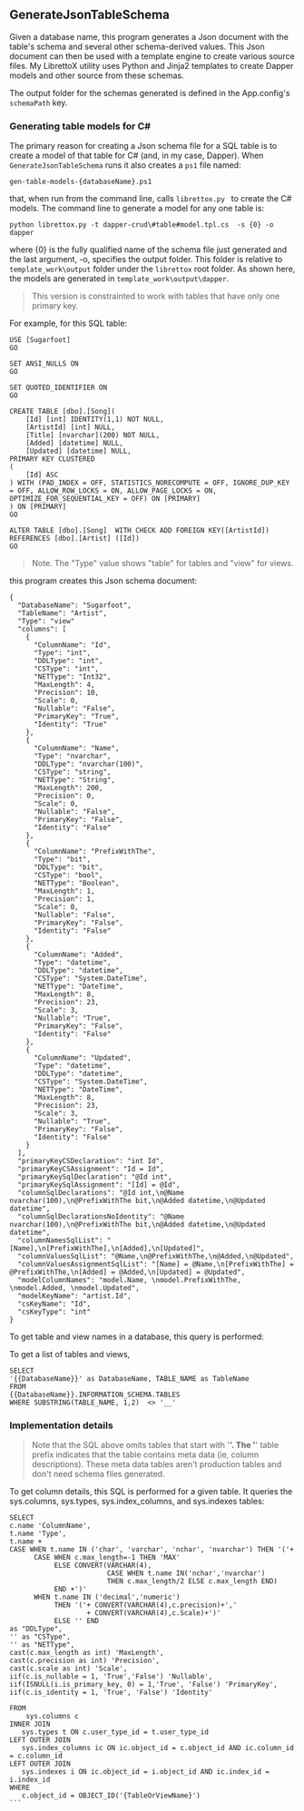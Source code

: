 ## GenerateJsonTableSchema

Given a database name, this program generates a Json document with the table's schema and several other schema-derived values. This Json document can then be used with a template engine to create various source files. My LibrettoX utility uses Python and Jinja2 templates to create Dapper models and other source from these schemas. 

The output folder for the schemas generated is defined in the App.config's `schemaPath` key. 

### Generating table models for C#

The primary reason for creating a Json schema file for a SQL table is to create a model of that table for C# (and, in my case, Dapper). When `GenerateJsonTableSchema` runs it also creates a `ps1` file named:

    gen-table-models-{databaseName}.ps1

that, when run from the command line, calls `librettox.py ` to create the C# models. The command line to generate a model for any one table is:

    python librettox.py -t dapper-crud\#table#model.tpl.cs  -s {0} -o dapper

where {0} is the fully qualified name of the schema file just generated and the last argument, -o, specifies the output folder. This folder is relative to `template_work\output` folder under the `librettox` root folder. As shown here, the models are generated in `template_work\output\dapper`.  

> This version is constrainted to work with tables that have only one primary key.

For example, for this SQL table:

```
USE [Sugarfoot]
GO

SET ANSI_NULLS ON
GO

SET QUOTED_IDENTIFIER ON
GO

CREATE TABLE [dbo].[Song](
    [Id] [int] IDENTITY(1,1) NOT NULL,
    [ArtistId] [int] NULL,
    [Title] [nvarchar](200) NOT NULL,
    [Added] [datetime] NULL,
    [Updated] [datetime] NULL,
PRIMARY KEY CLUSTERED 
(
    [Id] ASC
) WITH (PAD_INDEX = OFF, STATISTICS_NORECOMPUTE = OFF, IGNORE_DUP_KEY = OFF, ALLOW_ROW_LOCKS = ON, ALLOW_PAGE_LOCKS = ON, OPTIMIZE_FOR_SEQUENTIAL_KEY = OFF) ON [PRIMARY]
) ON [PRIMARY]
GO

ALTER TABLE [dbo].[Song]  WITH CHECK ADD FOREIGN KEY([ArtistId])
REFERENCES [dbo].[Artist] ([Id])
GO
```

> Note. The "Type" value shows "table" for tables and "view" for views.

this program creates this Json schema document: 

```
{
  "DatabaseName": "Sugarfoot",
  "TableName": "Artist",
  "Type": "view" 
  "columns": [
    {
      "ColumnName": "Id",
      "Type": "int",
      "DDLType": "int",
      "CSType": "int",
      "NETType": "Int32",
      "MaxLength": 4,
      "Precision": 10,
      "Scale": 0,
      "Nullable": "False",
      "PrimaryKey": "True",
      "Identity": "True"
    },
    {
      "ColumnName": "Name",
      "Type": "nvarchar",
      "DDLType": "nvarchar(100)",
      "CSType": "string",
      "NETType": "String",
      "MaxLength": 200,
      "Precision": 0,
      "Scale": 0,
      "Nullable": "False",
      "PrimaryKey": "False",
      "Identity": "False"
    },
    {
      "ColumnName": "PrefixWithThe",
      "Type": "bit",
      "DDLType": "bit",
      "CSType": "bool",
      "NETType": "Boolean",
      "MaxLength": 1,
      "Precision": 1,
      "Scale": 0,
      "Nullable": "False",
      "PrimaryKey": "False",
      "Identity": "False"
    },
    {
      "ColumnName": "Added",
      "Type": "datetime",
      "DDLType": "datetime",
      "CSType": "System.DateTime",
      "NETType": "DateTime",
      "MaxLength": 8,
      "Precision": 23,
      "Scale": 3,
      "Nullable": "True",
      "PrimaryKey": "False",
      "Identity": "False"
    },
    {
      "ColumnName": "Updated",
      "Type": "datetime",
      "DDLType": "datetime",
      "CSType": "System.DateTime",
      "NETType": "DateTime",
      "MaxLength": 8,
      "Precision": 23,
      "Scale": 3,
      "Nullable": "True",
      "PrimaryKey": "False",
      "Identity": "False"
    }
  ],
  "primaryKeyCSDeclaration": "int Id",
  "primaryKeyCSAssignment": "Id = Id",
  "primaryKeySqlDeclaration": "@Id int",
  "primaryKeySqlAssignment": "[Id] = @Id",
  "columnSqlDeclarations": "@Id int,\n@Name nvarchar(100),\n@PrefixWithThe bit,\n@Added datetime,\n@Updated datetime",
  "columnSqlDeclarationsNoIdentity": "@Name nvarchar(100),\n@PrefixWithThe bit,\n@Added datetime,\n@Updated datetime",
  "columnNamesSqlList": "[Name],\n[PrefixWithThe],\n[Added],\n[Updated]",
  "columnValuesSqlList": "@Name,\n@PrefixWithThe,\n@Added,\n@Updated",
  "columnValuesAssignmentSqlList": "[Name] = @Name,\n[PrefixWithThe] = @PrefixWithThe,\n[Added] = @Added,\n[Updated] = @Updated",
  "modelColumnNames": "model.Name, \nmodel.PrefixWithThe, \nmodel.Added, \nmodel.Updated",
  "modelKeyName": "artist.Id",
  "csKeyName": "Id",
  "csKeyType": "int"
}
```

To get table and view names in a database, this query is performed:

To get a list of tables and views, 

```
SELECT
'{{DatabaseName}}' as DatabaseName, TABLE_NAME as TableName 
FROM
{{DatabaseName}}.INFORMATION_SCHEMA.TABLES
WHERE SUBSTRING(TABLE_NAME, 1,2)  <> '__'
```

### Implementation details

> Note that the SQL above omits tables that start with '__'. The '__' table prefix indicates that the table contains meta data (ie, column descriptions). These meta data tables aren't production tables and don't need schema files generated.

To get column details, this SQL is performed for a given table. It queries the sys.columns, sys.types, sys.index_columns, and sys.indexes tables: 

````
SELECT
c.name 'ColumnName',
t.name 'Type',
t.name +
CASE WHEN t.name IN ('char', 'varchar', 'nchar', 'nvarchar') THEN '('+
      CASE WHEN c.max_length=-1 THEN 'MAX'
           ELSE CONVERT(VARCHAR(4),
                        CASE WHEN t.name IN('nchar','nvarchar')
                        THEN c.max_length/2 ELSE c.max_length END)
           END +')'
      WHEN t.name IN ('decimal','numeric')
           THEN '('+ CONVERT(VARCHAR(4),c.precision)+','
                   + CONVERT(VARCHAR(4),c.Scale)+')'
           ELSE '' END
as "DDLType",
'' as "CSType",
'' as "NETType",
cast(c.max_length as int) 'MaxLength',
cast(c.precision as int) 'Precision',
cast(c.scale as int) 'Scale',
iif(c.is_nullable = 1, 'True','False') 'Nullable',
iif(ISNULL(i.is_primary_key, 0) = 1,'True', 'False') 'PrimaryKey',
iif(c.is_identity = 1, 'True', 'False') 'Identity'

FROM
    sys.columns c
INNER JOIN
   sys.types t ON c.user_type_id = t.user_type_id
LEFT OUTER JOIN
   sys.index_columns ic ON ic.object_id = c.object_id AND ic.column_id = c.column_id
LEFT OUTER JOIN
   sys.indexes i ON ic.object_id = i.object_id AND ic.index_id = i.index_id
WHERE
   c.object_id = OBJECT_ID('{TableOrViewName}')
```   